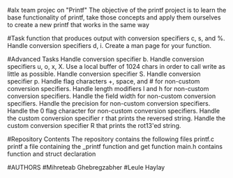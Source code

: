 #alx team projec on "Printf"
The objective of the printf project is to learn the base functionality of printf, take those concepts and apply them ourselves to create a new printf that works in the same way

#Task 
function that produces output with conversion specifiers c, s, and %. 
Handle conversion specifiers d, i.
Create a man page for your function.
 
#Advanced Tasks 
Handle conversion specifier b. 
Handle conversion specifiers u, o, x, X. Use a local buffer of 1024 chars in order to call write as little as possible.
Handle conversion specifier S.
Handle conversion specifier p. 
Handle flag characters +, space, and # for non-custom conversion specifiers. 
Handle length modifiers l and h for non-custom conversion specifiers. 
Handle the field width for non-custom conversion specifiers. 
Handle the precision for non-custom conversion specifiers. 
Handle the 0 flag character for non-custom conversion specifiers. 
Handle the custom conversion specifier r that prints the reversed string. 
Handle the custom conversion specifier R that prints the rot13'ed string. 

#Repository Contents 
The repository contains the following files 
printf.c printf a file containing the _printf function and get function 
main.h contains function and struct declaration

#AUTHORS 
#Mihreteab Ghebregzabher
#Leule Haylay
